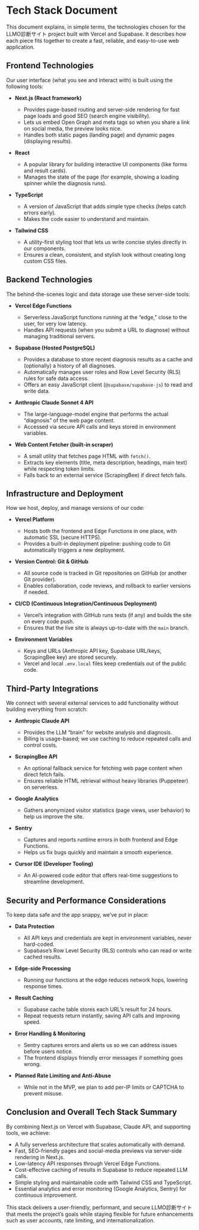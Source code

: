 # Tech Stack Document

This document explains, in simple terms, the technologies chosen for the LLMO診断サイト project built with Vercel and Supabase. It describes how each piece fits together to create a fast, reliable, and easy-to-use web application.

## Frontend Technologies

Our user interface (what you see and interact with) is built using the following tools:

- **Next.js (React framework)**
  - Provides page-based routing and server-side rendering for fast page loads and good SEO (search engine visibility).
  - Lets us embed Open Graph and meta tags so when you share a link on social media, the preview looks nice.
  - Handles both static pages (landing page) and dynamic pages (displaying results).

- **React**
  - A popular library for building interactive UI components (like forms and result cards).
  - Manages the state of the page (for example, showing a loading spinner while the diagnosis runs).

- **TypeScript**
  - A version of JavaScript that adds simple type checks (helps catch errors early).
  - Makes the code easier to understand and maintain.

- **Tailwind CSS**
  - A utility-first styling tool that lets us write concise styles directly in our components.
  - Ensures a clean, consistent, and stylish look without creating long custom CSS files.

## Backend Technologies

The behind-the-scenes logic and data storage use these server-side tools:

- **Vercel Edge Functions**
  - Serverless JavaScript functions running at the “edge,” close to the user, for very low latency.
  - Handles API requests (when you submit a URL to diagnose) without managing traditional servers.

- **Supabase (Hosted PostgreSQL)**
  - Provides a database to store recent diagnosis results as a cache and (optionally) a history of all diagnoses.
  - Automatically manages user roles and Row Level Security (RLS) rules for safe data access.
  - Offers an easy JavaScript client (`@supabase/supabase-js`) to read and write data.

- **Anthropic Claude Sonnet 4 API**
  - The large-language-model engine that performs the actual “diagnosis” of the web page content.
  - Accessed via secure API calls and keys stored in environment variables.

- **Web Content Fetcher (built-in scraper)**
  - A small utility that fetches page HTML with `fetch()`.
  - Extracts key elements (title, meta description, headings, main text) while respecting token limits.
  - Falls back to an external service (ScrapingBee) if direct fetch fails.

## Infrastructure and Deployment

How we host, deploy, and manage versions of our code:

- **Vercel Platform**  
  - Hosts both the frontend and Edge Functions in one place, with automatic SSL (secure HTTPS).
  - Provides a built-in deployment pipeline: pushing code to Git automatically triggers a new deployment.

- **Version Control: Git & GitHub**  
  - All source code is tracked in Git repositories on GitHub (or another Git provider).
  - Enables collaboration, code reviews, and rollback to earlier versions if needed.

- **CI/CD (Continuous Integration/Continuous Deployment)**  
  - Vercel’s integration with GitHub runs tests (if any) and builds the site on every code push.
  - Ensures that the live site is always up-to-date with the `main` branch.

- **Environment Variables**  
  - Keys and URLs (Anthropic API key, Supabase URL/keys, ScrapingBee key) are stored securely.
  - Vercel and local `.env.local` files keep credentials out of the public code.

## Third-Party Integrations

We connect with several external services to add functionality without building everything from scratch:

- **Anthropic Claude API**  
  - Provides the LLM “brain” for website analysis and diagnosis.
  - Billing is usage-based; we use caching to reduce repeated calls and control costs.

- **ScrapingBee API**  
  - An optional fallback service for fetching web page content when direct fetch fails.
  - Ensures reliable HTML retrieval without heavy libraries (Puppeteer) on serverless.

- **Google Analytics**  
  - Gathers anonymized visitor statistics (page views, user behavior) to help us improve the site.

- **Sentry**  
  - Captures and reports runtime errors in both frontend and Edge Functions.
  - Helps us fix bugs quickly and maintain a smooth experience.

- **Cursor IDE (Developer Tooling)**  
  - An AI-powered code editor that offers real-time suggestions to streamline development.

## Security and Performance Considerations

To keep data safe and the app snappy, we’ve put in place:

- **Data Protection**  
  - All API keys and credentials are kept in environment variables, never hard-coded.
  - Supabase’s Row Level Security (RLS) controls who can read or write cached results.

- **Edge-side Processing**  
  - Running our functions at the edge reduces network hops, lowering response times.

- **Result Caching**  
  - Supabase cache table stores each URL’s result for 24 hours.
  - Repeat requests return instantly, saving API calls and improving speed.

- **Error Handling & Monitoring**  
  - Sentry captures errors and alerts us so we can address issues before users notice.
  - The frontend displays friendly error messages if something goes wrong.

- **Planned Rate Limiting and Anti-Abuse**  
  - While not in the MVP, we plan to add per-IP limits or CAPTCHA to prevent misuse.

## Conclusion and Overall Tech Stack Summary

By combining Next.js on Vercel with Supabase, Claude API, and supporting tools, we achieve:

- A fully serverless architecture that scales automatically with demand.
- Fast, SEO-friendly pages and social-media previews via server-side rendering in Next.js.
- Low-latency API responses through Vercel Edge Functions.
- Cost-effective caching of results in Supabase to reduce repeated LLM calls.
- Simple styling and maintainable code with Tailwind CSS and TypeScript.
- Essential analytics and error monitoring (Google Analytics, Sentry) for continuous improvement.

This stack delivers a user-friendly, performant, and secure LLMO診断サイト that meets the project’s goals while staying flexible for future enhancements such as user accounts, rate limiting, and internationalization.
